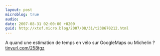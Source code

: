 ```yaml
---
layout: post
microblog: true
audio: 
date: 2007-08-31 02:00:00 +0200
guid: http://xtof.micro.blog/2007/08/31/t238670212.html
---
```

A quand une estimation de temps en vélo sur GoogleMaps ou Michelin ? [tinyurl.com/258tgz](http://tinyurl.com/258tgz)
